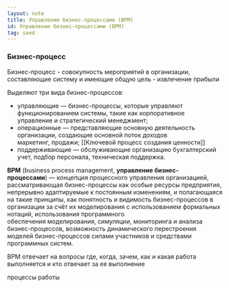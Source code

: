 ```yaml
---
layout: note
title: Управление бизнес-процессами (BPM)
id: Управление бизнес-процессами (BPM)
tag: seed
---
```

### Бизнес-процесс
Бизнес-процесс - совокупность мероприятий в организации, составляющие систему и имеющие общую цель - извлечение прибыли

Выделяют три вида бизнес-процессов:
-   управляющие — бизнес-процессы, которые управляют функционированием системы, такие как корпоративное управление и стратегический менеджмент;
-   операционные — представляющие основную деятельность организации, создающие основной поток доходов  маркетинг, продажи; [[Ключевой процесс создания ценности]]
-   поддерживающие — обслуживающие организацию бухгалтерский учет, подбор персонала, техническая поддержка.


**BPM** (business process management, **управление бизнес-процессами**) — концепция процессного управления организацией, рассматривающая бизнес-процессы как особые ресурсы предприятия, непрерывно адаптируемые к постоянным изменениям, и полагающаяся на такие принципы, как понятность и видимость бизнес-процессов в организации за счёт их моделирования с использованием формальных нотаций, использования программного обеспечения моделирования, симуляции, мониторинга и анализа бизнес-процессов, возможность динамического перестроения моделей бизнес-процессов силами участников и средствами программных систем.

BPM отвечает на вопросы где, когда, зачем, как и какая работа выполняется и кто отвечает за ее выполнение

процессы работы